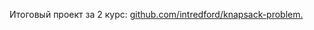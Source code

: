 Итоговый проект за 2 курс: [github.com/intredford/knapsack-problem.](https://github.com/intredford/knapsack-problem)